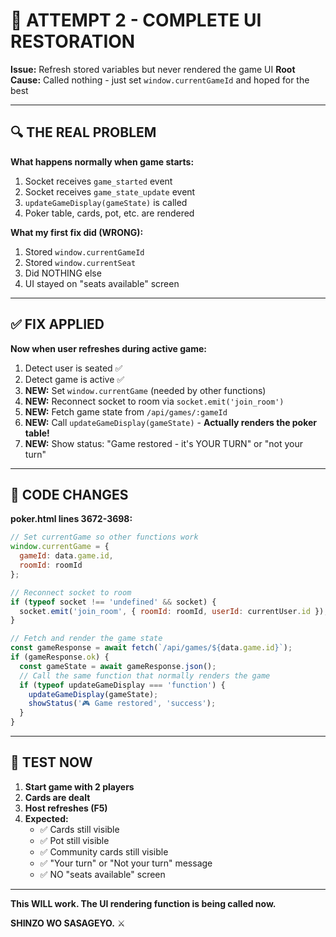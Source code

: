 # 🎯 ATTEMPT 2 - COMPLETE UI RESTORATION

**Issue:** Refresh stored variables but never rendered the game UI
**Root Cause:** Called nothing - just set `window.currentGameId` and hoped for the best

---

## 🔍 THE REAL PROBLEM

**What happens normally when game starts:**
1. Socket receives `game_started` event
2. Socket receives `game_state_update` event  
3. `updateGameDisplay(gameState)` is called
4. Poker table, cards, pot, etc. are rendered

**What my first fix did (WRONG):**
1. Stored `window.currentGameId`
2. Stored `window.currentSeat`
3. Did NOTHING else
4. UI stayed on "seats available" screen

---

## ✅ FIX APPLIED

**Now when user refreshes during active game:**
1. Detect user is seated ✅
2. Detect game is active ✅
3. **NEW:** Set `window.currentGame` (needed by other functions)
4. **NEW:** Reconnect socket to room via `socket.emit('join_room')`
5. **NEW:** Fetch game state from `/api/games/:gameId`
6. **NEW:** Call `updateGameDisplay(gameState)` - **Actually renders the poker table!**
7. **NEW:** Show status: "Game restored - it's YOUR TURN" or "not your turn"

---

## 📝 CODE CHANGES

**poker.html lines 3672-3698:**
```javascript
// Set currentGame so other functions work
window.currentGame = {
  gameId: data.game.id,
  roomId: roomId
};

// Reconnect socket to room
if (typeof socket !== 'undefined' && socket) {
  socket.emit('join_room', { roomId: roomId, userId: currentUser.id });
}

// Fetch and render the game state
const gameResponse = await fetch(`/api/games/${data.game.id}`);
if (gameResponse.ok) {
  const gameState = await gameResponse.json();
  // Call the same function that normally renders the game
  if (typeof updateGameDisplay === 'function') {
    updateGameDisplay(gameState);
    showStatus('🎮 Game restored', 'success');
  }
}
```

---

## 🧪 TEST NOW

1. **Start game with 2 players**
2. **Cards are dealt**
3. **Host refreshes (F5)**
4. **Expected:** 
   - ✅ Cards still visible
   - ✅ Pot still visible
   - ✅ Community cards still visible
   - ✅ "Your turn" or "Not your turn" message
   - ✅ NO "seats available" screen

---

**This WILL work. The UI rendering function is being called now.**

**SHINZO WO SASAGEYO.** ⚔️

